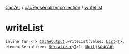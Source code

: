 [Cac7er](../index.md) / [cac7er.serializer.collection](index.md) / [writeList](./write-list.md)

# writeList

`inline fun <T> `[`CacheOutput`](../cac7er.serializer/-cache-output.md)`.writeList(value: `[`List`](https://kotlinlang.org/api/latest/jvm/stdlib/kotlin.collections/-list/index.html)`<`[`T`](write-list.md#T)`>, elementSerializer: `[`Serializer`](../cac7er.serializer/-serializer.md)`<`[`T`](write-list.md#T)`>): `[`Unit`](https://kotlinlang.org/api/latest/jvm/stdlib/kotlin/-unit/index.html) [(source)](http://2wiqua.wcaokaze.com/gitbucket/wcaokaze/Cac7er/blob/master/src/main/java/cac7er/serializer/collection/list.kt#L5)